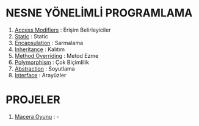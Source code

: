 # NESNE YÖNELİMLİ PROGRAMLAMA

1. [Access Modifiers](https://github.com/EkojeaNx/JavaRoadMapProjects/blob/EkojeaN/NesneYonelimliProgramlama/AccessModifiers.md) : Erişim Belirleyiciler
2. [Static]() : Static
3. [Encapsulation]() : Sarmalama
4. [Inheritance]() : Kalıtım
5. [Method Overriding]() : Metod Ezme
6. [Polymorphism]() : Çok Biçimlilik
7. [Abstraction]() : Soyutlama
8. [Interface]() : Arayüzler

# PROJELER

1. [Macera Oyunu]() : -